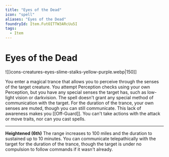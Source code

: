 ```yaml
---
title: "Eyes of the Dead"
icon: "spell"
aliases: "Eyes of the Dead"
foundryId: Item.FutOITTW3ARcUu5I
tags:
  - Item
---
```


# Eyes of the Dead
![[icons-creatures-eyes-slime-stalks-yellow-purple.webp|150]]

You enter a magical trance that allows you to perceive through the senses of the target creature. You attempt Perception checks using your own Perception, but you have any special senses the target has, such as low-light vision or darkvision. The spell doesn't grant any special method of communication with the target. For the duration of the trance, your own senses are muted, though you can still communicate. This lack of awareness makes you [[Off-Guard]]. You can't take actions with the attack or move traits, nor can you cast spells.

* * *

**Heightened (6th)** The range increases to 100 miles and the duration to sustained up to 10 minutes. You can communicate telepathically with the target for the duration of the trance, though the target is under no compulsion to follow commands if it wasn't already.
